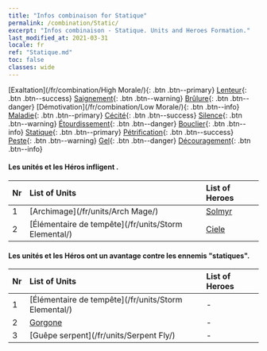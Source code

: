 ```yaml
---
title: "Infos combinaison for Statique"
permalink: /combination/Static/
excerpt: "Infos combinaison - Statique. Units and Heroes Formation."
last_modified_at: 2021-03-31
locale: fr
ref: "Statique.md"
toc: false
classes: wide
---
```


  [Exaltation](/fr/combination/High Morale/){: .btn .btn--primary} [Lenteur](/fr/combination/Slow/){: .btn .btn--success} [Saignement](/fr/combination/Bleeding/){: .btn .btn--warning} [Brûlure](/fr/combination/Burning/){: .btn .btn--danger} [Démotivation](/fr/combination/Low Morale/){: .btn .btn--info} [Maladie](/fr/combination/Disease/){: .btn .btn--primary} [Cécité](/fr/combination/Blind/){: .btn .btn--success} [Silence](/fr/combination/Silence/){: .btn .btn--warning} [Étourdissement](/fr/combination/Stun/){: .btn .btn--danger} [Bouclier](/fr/combination/Shield/){: .btn .btn--info} [Statique](/fr/combination/Static/){: .btn .btn--primary} [Pétrification](/fr/combination/Petrify/){: .btn .btn--success} [Peste](/fr/combination/Plague/){: .btn .btn--warning} [Gel](/fr/combination/Freeze/){: .btn .btn--danger} [Découragement](/fr/combination/Deterrence/){: .btn .btn--info} 


#### Les unités et les Héros infligent <Statique>.

  | Nr |  List of Units  | List of Heroes | 
  |:---|:----------------|:---------------| 
  | 1 | [Archimage](/fr/units/Arch Mage/) | [Solmyr](/fr/heroes/Solmyr/) |
  | 2 | [Élémentaire de tempête](/fr/units/Storm Elemental/) | [Ciele](/fr/heroes/Ciele/) |


#### Les unités et les Héros ont un avantage contre les ennemis \"statiques\".

  | Nr |  List of Units  | List of Heroes | 
  |:---|:----------------|:---------------| 
  | 1 | [Élémentaire de tempête](/fr/units/Storm Elemental/) | - |
  | 2 | [Gorgone](/fr/units/Gorgon/) | - |
  | 3 | [Guêpe serpent](/fr/units/Serpent Fly/) | - |
